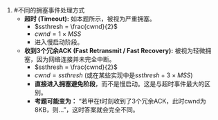 1. #不同的拥塞事件处理方式 
    *   **超时 (Timeout):** 如本题所示，被视为严重拥塞。
        *   $ssthresh = \frac{cwnd}{2}$
        *   $cwnd = 1 \times MSS$
        *   进入慢启动阶段。
    *   **收到3个冗余ACK (Fast Retransmit / Fast Recovery):** 被视为轻微拥塞，因为网络连接并未完全中断。
        *   $ssthresh = \frac{cwnd}{2}$
        *   $cwnd = ssthresh$ (或在某些实现中是$ssthresh + 3 \times MSS$)
        *   **直接进入拥塞避免阶段**，而不是慢启动。这是与超时事件最大的区别。
        *   **考题可能变为：** “若甲在t时刻收到了3个冗余ACK，此时cwnd为8KB，则...”，这时答案就会完全不同。